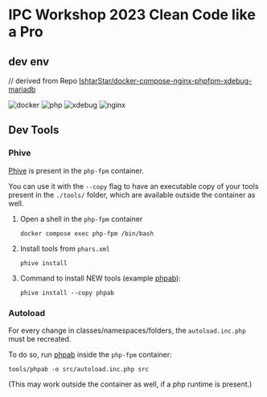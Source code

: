 # IPC Workshop 2023 Clean Code like a Pro

## dev env

// derived from Repo [IshtarStar/docker-compose-nginx-phpfpm-xdebug-mariadb](https://github.com/IshtarStar/docker-compose-nginx-phpfpm-xdebug-mariadb)

![docker](https://img.shields.io/badge/Docker-compose-brightgreen.svg)
![php](https://img.shields.io/badge/PHP_FPM-8.2.11-brightgreen.svg)
![xdebug](https://img.shields.io/badge/Xdebug-3.2.2-brightgreen.svg)
![nginx](https://img.shields.io/badge/nginx-1.25.2-brightgreen.svg)
<!--![redis](https://img.shields.io/badge/Redis-7.2.1-brightgreen.svg)-->
<!--![mariadb](https://img.shields.io/badge/MariaDB-11.1.2-brightgreen.svg)-->

## Dev Tools

### Phive

[Phive](https://phar.io/) is present in the `php-fpm` container.

You can use it with the `--copy` flag to have an executable copy of your tools present in the `./tools/` folder, which
are available outside the container as well.

1. Open a shell in the `php-fpm` container

   ```shell
   docker compose exec php-fpm /bin/bash
   ```

2. Install tools from `phars.xml`

   ```shell
   phive install
   ```

3. Command to install NEW tools (example [phpab](https://github.com/theseer/Autoload/)):

   ```shell
   phive install --copy phpab
   ```

### Autoload

For every change in classes/namespaces/folders, the `autoload.inc.php` must be recreated.

To do so, run [phpab](https://github.com/theseer/Autoload/) inside the `php-fpm` container:

```shell
tools/phpab -o src/autoload.inc.php src
```

(This may work outside the container as well, if a php runtime is present.)
